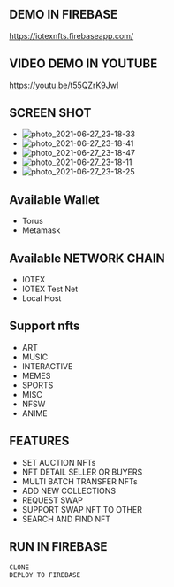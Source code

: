 ## DEMO IN FIREBASE
https://iotexnfts.firebaseapp.com/
## VIDEO DEMO IN YOUTUBE
https://youtu.be/t55QZrK9JwI

## SCREEN SHOT
- ![photo_2021-06-27_23-18-33](https://user-images.githubusercontent.com/86550334/123551924-19a54c00-d79e-11eb-84c0-180bc1cf12a2.jpg)
- ![photo_2021-06-27_23-18-41](https://user-images.githubusercontent.com/86550334/123551927-1b6f0f80-d79e-11eb-8735-5703474b078b.jpg)
- ![photo_2021-06-27_23-18-47](https://user-images.githubusercontent.com/86550334/123551929-1c07a600-d79e-11eb-99b9-82a3f3b8bb0e.jpg)
- ![photo_2021-06-27_23-18-11](https://user-images.githubusercontent.com/86550334/123551930-1ca03c80-d79e-11eb-838f-1d719d2570f2.jpg)
- ![photo_2021-06-27_23-18-25](https://user-images.githubusercontent.com/86550334/123551931-1d38d300-d79e-11eb-932e-23e226826cec.jpg)

## Available Wallet
- Torus 
- Metamask 
## Available NETWORK CHAIN
- IOTEX
- IOTEX Test Net
- Local Host
## Support nfts
- ART
- MUSIC
- INTERACTIVE
- MEMES
- SPORTS
- MISC
- NFSW
- ANIME

## FEATURES
- SET AUCTION NFTs 
- NFT DETAIL SELLER OR BUYERS
- MULTI BATCH TRANSFER NFTs
- ADD NEW COLLECTIONS
- REQUEST SWAP
- SUPPORT SWAP NFT TO OTHER 
- SEARCH AND FIND NFT 

## RUN IN FIREBASE
```
CLONE 
DEPLOY TO FIREBASE
```
